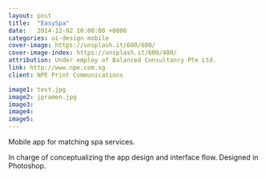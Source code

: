 ```yaml
---
layout: post
title:  "EasySpa"
date:   2014-12-02 10:00:00 +0800
categories: ui-design mobile
cover-image: https://unsplash.it/600/600/
cover-image-index: https://unsplash.it/600/400/
attribution: Under employ of Balanced Consultancy Pte Ltd.
link: http://www.npe.com.sg
client: NPE Print Communications

image1: test.jpg
image2: jpramen.jpg
image3:
image4:
image5:
---
```


Mobile app for matching spa services.

In charge of conceptualizing the app design and interface flow. Designed in Photoshop.